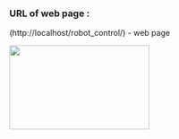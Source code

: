 ### URL of web page : 
(http://localhost/robot_control/) - web page




<img src="https://github.com/HessaMadkhaly/task1-robot-direction/assets/174480124/42d522fb-261b-4d2f-922b-f06c747c44c7" width ="250" height="150">

